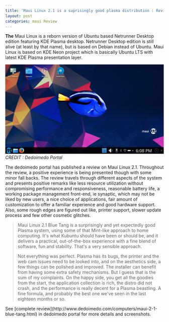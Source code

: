 ```yaml
---
title: 'Maui Linux 2.1 is a suprisingly good plasma distribution : Review'
layout: post
categories: maui Review
---
```


**The** Maui Linux is a reborn version of Ubuntu based Netrunner Desktop edition featuring KDE Plasma desktop. Netrunner Desktop edition is still alive (at least by that name), but is based on Debian instead of Ubuntu. Maui Linux is based on KDE Neon project which is basically Ubuntu LTS with latest KDE Plasma presentation layer.


![Preview of Maui Linux Desktop](/assets/images/maui-desktop-live.jpg)
*CREDIT : Dedoimedo Portal*

The dedoimedo portal has published a review on Maui Linux 2.1. Throughout the review, a positive experience is being presented though with some minor fall backs. The review travels through different aspects of the system and presents positive remarks like less resource utilization without compromising performance and responsiveness, reasonable battery life, a working package management front-end, ie synaptic, which may not be liked by new users, a nice choice of applications, fair amount of customization to offer a familiar experience and good hardware support. Also, some rough edges are figured out like, printer support, slower update process and few other cosmetic glitches.

<blockquote>
Maui Linux 2.1 Blue Tang is a surprisingly and yet expectedly good Plasma system, using some of that Mint-like approach to home computing. It's what Kubuntu should have been or should be, and it delivers a practical, out-of-the-box experience with a fine blend of software, fun and stability. That's a very sensible approach.

Not everything was perfect. Plasma has its bugs, the printer and the web cam issues need to be looked into, and on the aesthetics side, a few things can be polished and improved. The installer can benefit from having some extra safety mechanisms. But I guess that is the sum of my complaints. On the happy side, you get all the goodies from the start, the application collection is rich, the distro did not crash, and the performance is really decent for a Plasma beastling. A fine formula, and probably the best one we've seen in the last eighteen months or so.
</blockquote>
See [complete review](http://www.dedoimedo.com/computers/maui-2-1-blue-tang.html) in dedoimedo portal for more details and screenshots. 